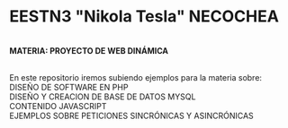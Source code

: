 <h1>EESTN3 "Nikola Tesla" NECOCHEA</h1> 

<br><strong>MATERIA: PROYECTO DE WEB DINÁMICA</strong>

<br>En este repositorio iremos subiendo ejemplos para la materia sobre:
<br>DISEÑO DE SOFTWARE EN PHP
<br>DISEÑO Y CREACION DE BASE DE DATOS MYSQL
<br>CONTENIDO JAVASCRIPT
<br>EJEMPLOS SOBRE PETICIONES SINCRÓNICAS Y ASINCRÓNICAS
